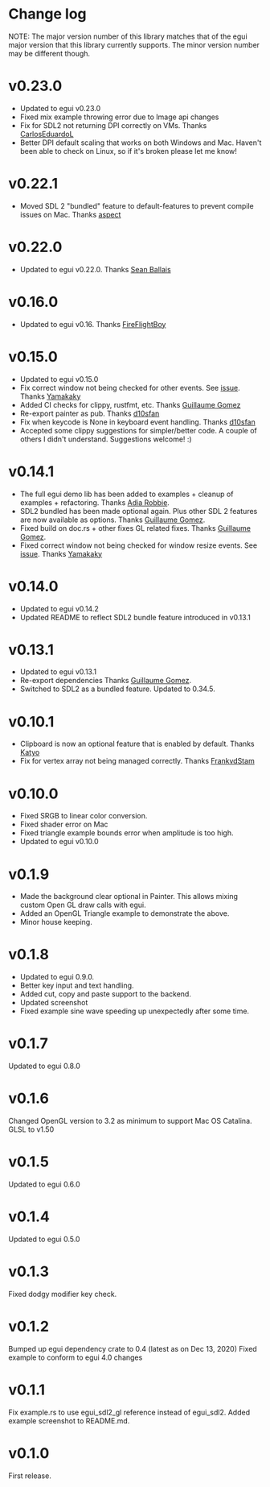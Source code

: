 # Change log

NOTE: The major version number of this library matches that of the egui major version that this library currently supports. The minor version number may be different though. 

# v0.23.0
* Updated to egui v0.23.0
* Fixed mix example throwing error due to Image api changes
* Fix for SDL2 not returning DPI correctly on VMs. Thanks [CarlosEduardoL](https://github.com/CarlosEduardoL)
* Better DPI default scaling that works on both Windows and Mac. Haven't been able to check on Linux, so if it's broken please let me know!

# v0.22.1
* Moved SDL 2 "bundled" feature to default-features to prevent compile issues on
  Mac. Thanks [aspect](https://github.com/aspect)
  
# v0.22.0
* Updated to egui v0.22.0. Thanks [Sean Ballais](https://github.com/seanballais)
  
# v0.16.0
* Updated to egui v0.16. Thanks [FireFlightBoy](https://github.com/FirelightFlagboy)

# v0.15.0
* Updated to egui v0.15.0
* Fix correct window not being checked for other events. See [issue](https://github.com/ArjunNair/egui_sdl2_gl/issues/11). Thanks [Yamakaky](https://github.com/Yamakaky)
* Added CI checks for clippy, rustfmt, etc. Thanks [Guillaume Gomez](https://github.com/GuillaumeGomez/)
* Re-export painter as pub. Thanks [d10sfan](https://github.com/d10sfan)
* Fix when keycode is None in keyboard event handling. Thanks [d10sfan](https://github.com/d10sfan)
* Accepted some clippy suggestions for simpler/better code. A couple of others I didn't understand. Suggestions welcome! :)

# v0.14.1
* The full egui demo lib has been added to examples + cleanup of examples + refactoring. Thanks [Adia Robbie](https://github.com/Ar37-rs).
* SDL2 bundled has been made optional again. Plus other SDL 2 features are now available as options. Thanks [Guillaume Gomez](https://github.com/GuillaumeGomez/).
* Fixed build on doc.rs + other fixes GL related fixes. Thanks [Guillaume Gomez](https://github.com/GuillaumeGomez/).
* Fixed correct window not being checked for window resize events. See [issue](https://github.com/ArjunNair/egui_sdl2_gl/issues/11). Thanks [Yamakaky](https://github.com/Yamakaky)

# v0.14.0
* Updated to egui v0.14.2
* Updated README to reflect SDL2 bundle feature introduced in v0.13.1

# v0.13.1
* Updated to egui v0.13.1
* Re-export dependencies Thanks [Guillaume Gomez](https://github.com/GuillaumeGomez/).
* Switched to SDL2 as a bundled feature. Updated to 0.34.5.

# v0.10.1
* Clipboard is now an optional feature that is enabled by default. Thanks [Katyo](https://github.com/katyo) 
* Fix for vertex array not being managed correctly. Thanks [FrankvdStam](https://github.com/FrankvdStam) 

# v0.10.0
* Fixed SRGB to linear color conversion.
* Fixed shader error on Mac
* Fixed triangle example bounds error when amplitude is too high.
* Updated to egui v0.10.0

# v0.1.9
* Made the background clear optional in Painter. This allows mixing custom Open GL draw calls with egui.
* Added an OpenGL Triangle example to demonstrate the above.
* Minor house keeping.

# v0.1.8
* Updated to egui 0.9.0.
* Better key input and text handling.
* Added cut, copy and paste support to the backend.
* Updated screenshot
* Fixed example sine wave speeding up unexpectedly after some time.

# v0.1.7
Updated to egui 0.8.0

# v0.1.6 
Changed OpenGL version to 3.2 as minimum to support Mac OS Catalina. GLSL to v1.50

# v0.1.5
Updated to egui 0.6.0

# v0.1.4
Updated to egui 0.5.0

# v0.1.3
Fixed dodgy modifier key check.

# v0.1.2
Bumped up egui dependency crate to 0.4 (latest as on Dec 13, 2020)
Fixed example to conform to egui 4.0 changes

# v0.1.1
Fix example.rs to use egui_sdl2_gl reference instead of egui_sdl2.
Added example screenshot to README.md.

# v0.1.0
First release.
